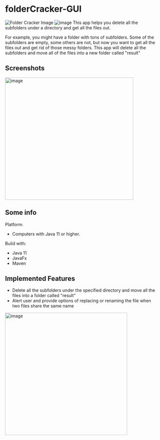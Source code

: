 # folderCracker-GUI

![Folder Cracker Image](https://user-images.githubusercontent.com/36402030/142334220-e5ad0937-51a0-4ea4-8241-58c520ef1a87.png)
<a align="center" src="https://github.com/t41372/folderCracker-GUI/releases/download/v1.0/folderCracker-GUI-1.0.jar">
<img src="https://img.shields.io/github/downloads/t41372/folderCracker-GUI/v1.0/total" alt="image" postition="center"/>
</a>
This app helps you delete all the subfolders under a directory and get all the files out.

For example, you might have a folder with tons of subfolders. Some of the subfolders are empty, some others are not, but now you want to get all the files out and get rid of those messy folders. This app will delete all the subfolders and move all of the files into a new folder called "result"

## Screenshots
<img src="https://user-images.githubusercontent.com/36402030/142334782-4c4530eb-1eb6-4643-9476-f1f1168a8c6c.png" alt="image" width="420" height="400" />


## Some info
Platform:
- Computers with Java 11 or higher.

Build with:
- Java 11
- JavaFx
- Maven

## Implemented Features
- Delete all the subfolders under the specified directory and move all the files into a folder called "result"
- Alert user and provide options of replacing or renaming the file when two files share the same name
<img src="https://user-images.githubusercontent.com/36402030/142335441-6a00d054-d680-47be-8785-6cdf7494263e.png" alt="image" width="400" height="400" />
